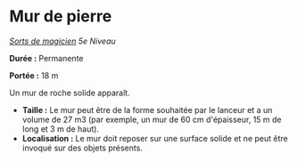 # Mur de pierre


*[Sorts de magicien](../Sorts_de_magicien.md) 5e Niveau*

**Durée :** Permanente

**Portée :** 18 m

Un mur de roche solide apparaît.

  - **Taille :** Le mur peut être de la forme souhaitée par le lanceur
    et a un volume de 27 m3 (par exemple, un mur de 60 cm d'épaisseur,
    15 m de long et 3 m de haut).
  - **Localisation :** Le mur doit reposer sur une surface solide et ne
    peut être invoqué sur des objets présents.